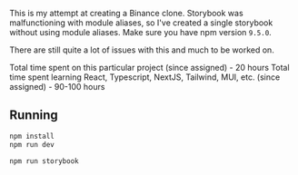 This is my attempt at creating a Binance clone. Storybook was malfunctioning with module aliases, so I've created a single storybook without using module aliases. Make sure you have npm version `9.5.0`.

There are still quite a lot of issues with this and much to be worked on. 

Total time spent on this particular project (since assigned) - 20 hours
Total time spent learning React, Typescript, NextJS, Tailwind, MUI, etc. (since assigned) - 90-100 hours

## Running

```bash
npm install
npm run dev
```

```bash
npm run storybook
```

